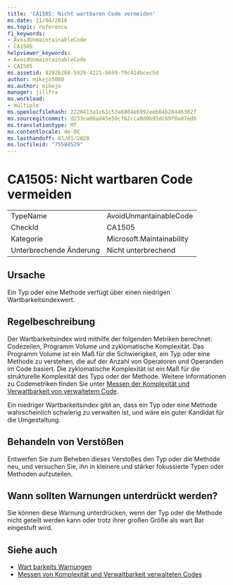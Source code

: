 ```yaml
---
title: 'CA1505: Nicht wartbaren Code vermeiden'
ms.date: 11/04/2016
ms.topic: reference
f1_keywords:
- AvoidUnmaintainableCode
- CA1505
helpviewer_keywords:
- AvoidUnmaintainableCode
- CA1505
ms.assetid: 8292b268-5929-4221-b699-f9c414bcec5d
author: mikejo5000
ms.author: mikejo
manager: jillfra
ms.workload:
- multiple
ms.openlocfilehash: 2220413a1c61c53a6804e6992eeb04b28446302f
ms.sourcegitcommit: d233ca00ad45e50cf62cca0d0b95dc69f0a87ad6
ms.translationtype: MT
ms.contentlocale: de-DE
ms.lasthandoff: 01/01/2020
ms.locfileid: "75584529"
---
```

# <a name="ca1505-avoid-unmaintainable-code"></a>CA1505: Nicht wartbaren Code vermeiden

|||
|-|-|
|TypeName|AvoidUnmantainableCode|
|CheckId|CA1505|
|Kategorie|Microsoft.Maintainability|
|Unterbrechende Änderung|Nicht unterbrechend|

## <a name="cause"></a>Ursache

Ein Typ oder eine Methode verfügt über einen niedrigen Wartbarkeitsindexwert.

## <a name="rule-description"></a>Regelbeschreibung

Der Wartbarkeitsindex wird mithilfe der folgenden Metriken berechnet: Codezeilen, Programm Volume und zyklomatische Komplexität. Das Programm Volume ist ein Maß für die Schwierigkeit, ein Typ oder eine Methode zu verstehen, die auf der Anzahl von Operatoren und Operanden im Code basiert. Die zyklomatische Komplexität ist ein Maß für die strukturelle Komplexität des Typs oder der Methode. Weitere Informationen zu Codemetriken finden Sie unter [Messen der Komplexität und Verwaltbarkeit von verwaltetem Code](../code-quality/code-metrics-values.md).

Ein niedriger Wartbarkeitsindex gibt an, dass ein Typ oder eine Methode wahrscheinlich schwierig zu verwalten ist, und wäre ein guter Kandidat für die Umgestaltung.

## <a name="how-to-fix-violations"></a>Behandeln von Verstößen

Entwerfen Sie zum Beheben dieses Verstoßes den Typ oder die Methode neu, und versuchen Sie, ihn in kleinere und stärker fokussierte Typen oder Methoden aufzuteilen.

## <a name="when-to-suppress-warnings"></a>Wann sollten Warnungen unterdrückt werden?

Sie können diese Warnung unterdrücken, wenn der Typ oder die Methode nicht geteilt werden kann oder trotz ihrer großen Größe als wart Bar eingestuft wird.

## <a name="see-also"></a>Siehe auch

- [Wart barkeits Warnungen](../code-quality/maintainability-warnings.md)
- [Messen von Komplexität und Verwaltbarkeit verwalteten Codes](../code-quality/code-metrics-values.md)
